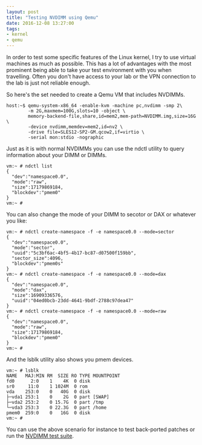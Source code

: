 ```yaml
---
layout: post
title: "Testing NVDIMM using Qemu"
date: 2016-12-08 13:27:00
tags:
- kernel
- qemu
---
```


In order to test some specific features of the Linux kernel, I try to use
virtual machines as much as possible. This has a lot of advantages with the most
prominent being able to take your test environment with you when travelling.
Often you don't have access to your lab or the VPN connection to the lab is
just not reliable enough.

So here's the set needed to create a Qemu VM that includes NVDIMMs.


```
host:~$ qemu-system-x86_64 -enable-kvm -machine pc,nvdimm -smp 2\
		-m 2G,maxmem=100G,slots=10 -object \
		memory-backend-file,share,id=mem2,mem-path=NVDIMM.img,size=16G \
		-device nvdimm,memdev=mem2,id=nv2 \
		-drive file=SLES12-SP2-GM.qcow2,if=virtio \
		-serial mon:stdio -nographic
```

Just as it is with normal NVDIMMs you can use the ndctl utility to query
information about your DIMM or DIMMs.

```
vm:~ # ndctl list
{
  "dev":"namespace0.0",
  "mode":"raw",
  "size":17179869184,
  "blockdev":"pmem0"
}
vm:~ #
```

You can also change the mode of your DIMM to secotor or DAX or whatever you
like:

```
vm:~ # ndctl create-namespace -f -e namespace0.0 --mode=sector
{
  "dev":"namespace0.0",
  "mode":"sector",
  "uuid":"5c3bf6ac-4bf5-4b17-bc87-d07500f159bb",
  "sector_size":4096,
  "blockdev":"pmem0s"
}
vm:~ # ndctl create-namespace -f -e namespace0.0 --mode=dax
{
  "dev":"namespace0.0",
  "mode":"dax",
  "size":16909336576,
  "uuid":"04ed0bcb-23dd-4641-9bdf-2788c97dea47"
}
vm:~ # ndctl create-namespace -f -e namespace0.0 --mode=raw
{
  "dev":"namespace0.0",
  "mode":"raw",
  "size":17179869184,
  "blockdev":"pmem0"
}
vm:~ #
```

And the lsblk utility  also shows you pmem devices.

```
vm:~ # lsblk
NAME   MAJ:MIN RM  SIZE RO TYPE MOUNTPOINT
fd0      2:0    1    4K  0 disk
sr0     11:0    1 1024M  0 rom
vda    253:0    0   40G  0 disk
├─vda1 253:1    0    2G  0 part [SWAP]
├─vda2 253:2    0 15.7G  0 part /tmp
└─vda3 253:3    0 22.3G  0 part /home
pmem0  259:0    0   16G  0 disk
vm:~ #
```

You can use the above scenario for instance to test back-ported patches or run
the [NVDIMM test suite](https://lwn.net/Articles/654071/).

